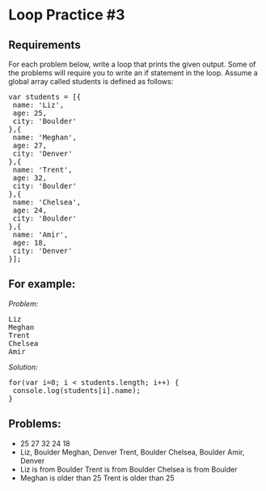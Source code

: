 Loop Practice #3
===============

Requirements
----------
For each problem below, write a loop that prints the given output. Some of the problems will require you to write an if statement in the loop. Assume a global array called students is defined as follows:

<pre>
var students = [{
 name: 'Liz',
 age: 25,
 city: 'Boulder'
},{
 name: 'Meghan',
 age: 27,
 city: 'Denver'
},{
 name: 'Trent',
 age: 32,
 city: 'Boulder'
},{
 name: 'Chelsea',
 age: 24,
 city: 'Boulder'
},{
 name: 'Amir',
 age: 18,
 city: 'Denver'
}];
</pre>

For example:
---------

<em>Problem:</em>

<pre>
Liz
Meghan
Trent
Chelsea
Amir
</pre>

<em>Solution:</em>

<pre>
for(var i=0; i < students.length; i++) {
 console.log(students[i].name);
}
</pre>

Problems:
----------
- 25 27 32 24 18
- Liz, Boulder Meghan, Denver Trent, Boulder Chelsea, Boulder Amir, Denver
- Liz is from Boulder Trent is from Boulder Chelsea is from Boulder
- Meghan is older than 25 Trent is older than 25